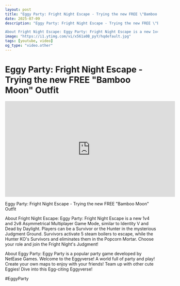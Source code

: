 ```yaml
---
layout: post
title: "Eggy Party: Fright Night Escape - Trying the new FREE \"Bamboo Moon\" Outfit"
date: 2025-07-09
description: "Eggy Party: Fright Night Escape - Trying the new FREE \"Bamboo Moon\" Outfit 

About Fright Night Escape: Eggy Party: Fright Night Escape is a new 1v4 a..."
image: "https://i1.ytimg.com/vi/x561a0B_pyY/hqdefault.jpg"
tags: [youtube, video]
og_type: "video.other"
---
```


<script type="application/ld+json">
{
  "@context": "http://schema.org",
  "@type": "VideoObject",
  "name": "Eggy Party: Fright Night Escape - Trying the new FREE \\\"Bamboo Moon\\\" Outfit",
  "description": "Eggy Party: Fright Night Escape - Trying the new FREE \\\"Bamboo Moon\\\" Outfit \n\nAbout Fright Night Escape: Eggy Party: Fright Night Escape is a new 1v4 and 2v8 Asymmetrical Multiplayer Game Mode, similar to Identity V and Dead by Daylight. Players can be a Survivor or the Hunter in the mysterious Judgment Ground. Survivors activate 5 steam boilers to escape, while the Hunter KO's Survivors and eliminates them in the Popcorn Mortar. Choose your role and join the Fright Night's Judgment!\n\nAbout Eggy Party: Eggy Party is a popular party game developed by NetEase Games. Welcome to the Eggyverse! A world full of party and play! Create your own maps to enjoy with your friends! Team up with other cute Eggies! Dive into this Egg-citing Eggyverse!\n\n#EggyParty",
  "thumbnailUrl": "https://i1.ytimg.com/vi/x561a0B_pyY/hqdefault.jpg",
  "uploadDate": "2025-07-09T04:12:29",
  "embedUrl": "https://www.youtube.com/embed/x561a0B_pyY",
  "publisher": {
    "@type": "Person",
    "name": "Celo Zaga"
  },
  "mainEntityOfPage": {
    "@type": "WebPage",
    "@id": "https://celozaga.github.io/2025/07/09/eggy-party:-fright-night-escape---trying-the-new-free-\"bamboo-moon\"-outfit-x561a0B_pyY.html"
  },
  "duration": "PT0M0S"
}
</script>

<script type="application/ld+json">
{
  "@context": "http://schema.org",
  "@type": "BlogPosting",
  "headline": "Eggy Party: Fright Night Escape - Trying the new FREE \\\"Bamboo Moon\\\" Outfit",
  "image": "https://i1.ytimg.com/vi/x561a0B_pyY/hqdefault.jpg",
  "publisher": {
    "@type": "Person",
    "name": "Celo Zaga"
  },
  "url": "https://celozaga.github.io/2025/07/09/eggy-party:-fright-night-escape---trying-the-new-free-\"bamboo-moon\"-outfit-x561a0B_pyY.html",
  "datePublished": "2025-07-09T04:12:29",
  "dateCreated": "2025-07-09T04:12:29",
  "dateModified": "2025-07-09T04:12:29",
  "description": "Eggy Party: Fright Night Escape - Trying the new FREE \\\"Bamboo Moon\\\" Outfit \n\nAbout Fright Night Escape: Eggy Party: Fright Night Escape is a new 1v4 a...",
  "author": {
    "@type": "Person",
    "name": "Celo Zaga"
  },
  "mainEntityOfPage": {
    "@type": "WebPage",
    "@id": "https://celozaga.github.io/2025/07/09/eggy-party:-fright-night-escape---trying-the-new-free-\"bamboo-moon\"-outfit-x561a0B_pyY.html"
  }
}
</script>

<h1 class="youtube-post-title">Eggy Party: Fright Night Escape - Trying the new FREE "Bamboo Moon" Outfit</h1>

<iframe width="560" height="315" src="https://www.youtube.com/embed/x561a0B_pyY" class="youtube-post-embed" frameborder="0" allowfullscreen></iframe>

<p class="youtube-post-description">Eggy Party: Fright Night Escape - Trying the new FREE "Bamboo Moon" Outfit 

About Fright Night Escape: Eggy Party: Fright Night Escape is a new 1v4 and 2v8 Asymmetrical Multiplayer Game Mode, similar to Identity V and Dead by Daylight. Players can be a Survivor or the Hunter in the mysterious Judgment Ground. Survivors activate 5 steam boilers to escape, while the Hunter KO's Survivors and eliminates them in the Popcorn Mortar. Choose your role and join the Fright Night's Judgment!

About Eggy Party: Eggy Party is a popular party game developed by NetEase Games. Welcome to the Eggyverse! A world full of party and play! Create your own maps to enjoy with your friends! Team up with other cute Eggies! Dive into this Egg-citing Eggyverse!

#EggyParty</p>
